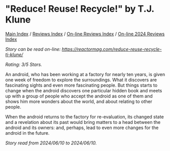 # "Reduce! Reuse! Recycle!" by T.J. Klune

[Main Index](../../../README.md) / [Reviews Index](../../README.md) / [On-line Reviews Index](../README.md) / [On-line 2024 Reviews Index](README.md)

*Story can be read on-line: <https://reactormag.com/reduce-reuse-recycle-tj-klune/>*

*Rating: 3/5 Stars.*

An android, who has been working at a factory for nearly ten years, is given one week of freedom to explore the surroundings. What it discovers are fascinating sights and even more fascinating people. But things starts to change when the android discovers one particular hidden book and meets up with a group of people who accept the android as one of them and shows him more wonders about the world, and about relating to other people.

When the android returns to the factory for re-evaluation, its changed state and a revelation about its past would bring matters to a head between the android and its owners: and, perhaps, lead to even more changes for the android in the future.

*Story read from 2024/06/10 to 2024/06/10.*
